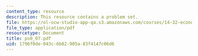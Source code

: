 ```yaml
---
content_type: resource
description: This resource contains a problem set.
file: https://ol-ocw-studio-app-qa.s3.amazonaws.com/courses/14-32-econometrics-spring-2007/1796f0de043c6b82905a83f4147c06d6_ps0_07.pdf
file_type: application/pdf
resourcetype: Document
title: ps0_07.pdf
uid: 1796f0de-043c-6b82-905a-83f4147c06d6
---
```

